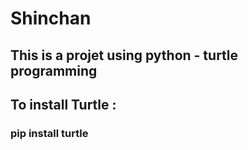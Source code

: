 # Shinchan
## This is a projet using python - turtle programming
## To install Turtle : 
### pip install turtle
